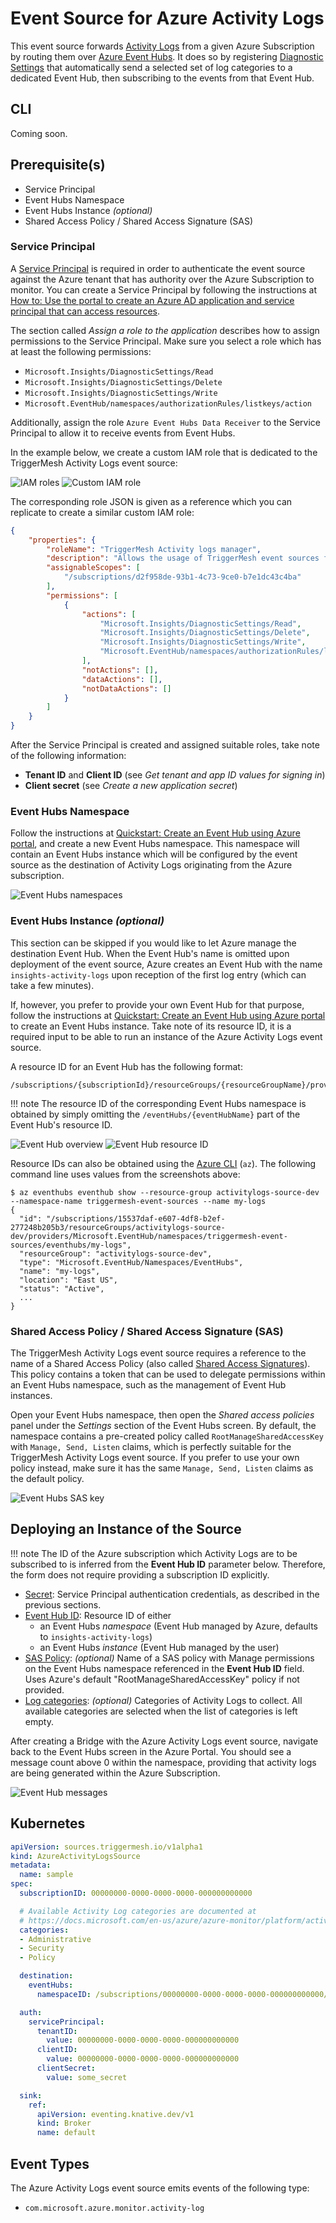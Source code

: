 # Event Source for Azure Activity Logs

This event source forwards [Activity Logs][activity-logs] from a given Azure Subscription by routing them over [Azure
Event Hubs][eventhubs]. It does so by registering [Diagnostic Settings][diag-settings] that automatically send a
selected set of log categories to a dedicated Event Hub, then subscribing to the events from that Event Hub.

## CLI

Coming soon.

## Prerequisite(s)

- Service Principal
- Event Hubs Namespace
- Event Hubs Instance _(optional)_
- Shared Access Policy / Shared Access Signature (SAS)

### Service Principal

A [Service Principal][sp] is required in order to authenticate the event source against the Azure tenant that has
authority over the Azure Subscription to monitor. You can create a Service Principal by following the instructions at
[How to: Use the portal to create an Azure AD application and service principal that can access resources][sp-create].

The section called _Assign a role to the application_ describes how to assign permissions to the Service Principal. Make
sure you select a role which has at least the following permissions:

- `Microsoft.Insights/DiagnosticSettings/Read`
- `Microsoft.Insights/DiagnosticSettings/Delete`
- `Microsoft.Insights/DiagnosticSettings/Write`
- `Microsoft.EventHub/namespaces/authorizationRules/listkeys/action`

Additionally, assign the role `Azure Event Hubs Data Receiver` to the Service Principal to allow it to receive events
from Event Hubs.

In the example below, we create a custom IAM role that is dedicated to the TriggerMesh Activity Logs event source:

![IAM roles](../../assets/images/azureactivitylogs-source/iam-1.png)
![Custom IAM role](../../assets/images/azureactivitylogs-source/iam-2.png)

The corresponding role JSON is given as a reference which you can replicate to create a similar custom IAM role:

```json
{
    "properties": {
        "roleName": "TriggerMesh Activity logs manager",
        "description": "Allows the usage of TriggerMesh event sources for Azure Activity Logs.",
        "assignableScopes": [
            "/subscriptions/d2f958de-93b1-4c73-9ce0-b7e1dc43c4ba"
        ],
        "permissions": [
            {
                "actions": [
                    "Microsoft.Insights/DiagnosticSettings/Read",
                    "Microsoft.Insights/DiagnosticSettings/Delete",
                    "Microsoft.Insights/DiagnosticSettings/Write",
                    "Microsoft.EventHub/namespaces/authorizationRules/listkeys/action"
                ],
                "notActions": [],
                "dataActions": [],
                "notDataActions": []
            }
        ]
    }
}
```

After the Service Principal is created and assigned suitable roles, take note of the following information:

- **Tenant ID** and **Client ID** (see _Get tenant and app ID values for signing in_)
- **Client secret** (see _Create a new application secret_)

### Event Hubs Namespace

Follow the instructions at [Quickstart: Create an Event Hub using Azure portal][eventhubs-create], and create a new
Event Hubs namespace. This namespace will contain an Event Hubs instance which will be configured by the event source as
the destination of Activity Logs originating from the Azure subscription.

![Event Hubs namespaces](../../assets/images/azureactivitylogs-source/eventhubs-ns-1.png)

### Event Hubs Instance _(optional)_

This section can be skipped if you would like to let Azure manage the destination Event Hub. When the Event Hub's name
is omitted upon deployment of the event source, Azure creates an Event Hub with the name `insights-activity-logs` upon
reception of the first log entry (which can take a few minutes).

If, however, you prefer to provide your own Event Hub for that purpose, follow the instructions at [Quickstart: Create
an Event Hub using Azure portal][eventhubs-create] to create an Event Hubs instance. Take note of its resource ID, it is
a required input to be able to run an instance of the Azure Activity Logs event source.

A resource ID for an Event Hub has the following format:

```
/subscriptions/{subscriptionId}/resourceGroups/{resourceGroupName}/providers/Microsoft.EventHub/namespaces/{namespaceName}/eventHubs/{eventHubName}
```

!!! note
    The resource ID of the corresponding Event Hubs namespace is obtained by simply omitting the
    `/eventHubs/{eventHubName}` part of the Event Hub's resource ID.

![Event Hub overview](../../assets/images/azureactivitylogs-source/eventhub-1.png)
![Event Hub resource ID](../../assets/images/azureactivitylogs-source/eventhub-2.png)

Resource IDs can also be obtained using the [Azure CLI][azure-cli] (`az`). The following command line uses values from
the screenshots above:

```console
$ az eventhubs eventhub show --resource-group activitylogs-source-dev --namespace-name triggermesh-event-sources --name my-logs
{
  "id": "/subscriptions/15537daf-e607-4df8-b2ef-277248b205b3/resourceGroups/activitylogs-source-dev/providers/Microsoft.EventHub/namespaces/triggermesh-event-sources/eventhubs/my-logs",
  "resourceGroup": "activitylogs-source-dev",
  "type": "Microsoft.EventHub/Namespaces/EventHubs",
  "name": "my-logs",
  "location": "East US",
  "status": "Active",
  ...
}
```

### Shared Access Policy / Shared Access Signature (SAS)

The TriggerMesh Activity Logs event source requires a reference to the name of a Shared Access Policy (also called
[Shared Access Signatures][sas]). This policy contains a token that can be used to delegate permissions within an Event
Hubs namespace, such as the management of Event Hub instances.

Open your Event Hubs namespace, then open the _Shared access policies_ panel under the _Settings_ section of the Event
Hubs screen. By default, the namespace contains a pre-created policy called `RootManageSharedAccessKey` with `Manage,
Send, Listen` claims, which is perfectly suitable for the TriggerMesh Activity Logs event source. If you prefer to use
your own policy instead, make sure it has the same `Manage, Send, Listen` claims as the default policy.

![Event Hubs SAS key](../../assets/images/azureactivitylogs-source/eventhubs-sas-key.png)

## Deploying an Instance of the Source

!!! note
    The ID of the Azure subscription which Activity Logs are to be subscribed to is inferred from the **Event Hub ID**
    parameter below. Therefore, the form does not require providing a subscription ID explicitly.

- [Secret][sp-create]: Service Principal authentication credentials, as described in the previous sections.
- [Event Hub ID][eventhubs-create]: Resource ID of either
    - an Event Hubs _namespace_ (Event Hub managed by Azure, defaults to `insights-activity-logs`)
    - an Event Hubs _instance_ (Event Hub managed by the user)
- [SAS Policy][sas-policy]: _(optional)_ Name of a SAS policy with Manage permissions on the Event Hubs namespace
  referenced in the **Event Hub ID** field. Uses Azure's default "RootManageSharedAccessKey" policy if not provided.
- [Log categories][log-categories]: _(optional)_ Categories of Activity Logs to collect. All available categories are
  selected when the list of categories is left empty.

After creating a Bridge with the Azure Activity Logs event source, navigate back to the Event Hubs screen in the Azure
Portal. You should see a message count above 0 within the namespace, providing that activity logs are being generated
within the Azure Subscription.

![Event Hub messages](../../assets/images/azureactivitylogs-source/eventhub-msgs.png)

## Kubernetes

```yaml
apiVersion: sources.triggermesh.io/v1alpha1
kind: AzureActivityLogsSource
metadata:
  name: sample
spec:
  subscriptionID: 00000000-0000-0000-0000-000000000000

  # Available Activity Log categories are documented at
  # https://docs.microsoft.com/en-us/azure/azure-monitor/platform/activity-log-schema#categories
  categories:
  - Administrative
  - Security
  - Policy

  destination:
    eventHubs:
      namespaceID: /subscriptions/00000000-0000-0000-0000-000000000000/resourceGroups/MyGroup/providers/Microsoft.EventHub/namespaces/MyNamespace

  auth:
    servicePrincipal:
      tenantID:
        value: 00000000-0000-0000-0000-000000000000
      clientID:
        value: 00000000-0000-0000-0000-000000000000
      clientSecret:
        value: some_secret

  sink:
    ref:
      apiVersion: eventing.knative.dev/v1
      kind: Broker
      name: default
```

## Event Types

The Azure Activity Logs event source emits events of the following type:

- `com.microsoft.azure.monitor.activity-log`

[activity-logs]: https://docs.microsoft.com/en-us/azure/azure-monitor/platform/activity-log
[diag-settings]: https://docs.microsoft.com/en-us/azure/azure-monitor/platform/diagnostic-settings

[sp]: https://docs.microsoft.com/en-us/azure/active-directory/develop/app-objects-and-service-principals
[sp-create]: https://docs.microsoft.com/en-us/azure/active-directory/develop/howto-create-service-principal-portal

[eventhubs]: https://docs.microsoft.com/en-us/azure/event-hubs/
[eventhubs-create]: https://docs.microsoft.com/en-us/azure/event-hubs/event-hubs-create

[azure-cli]: https://docs.microsoft.com/en-us/cli/azure
[sas]: https://docs.microsoft.com/en-us/azure/storage/common/storage-sas-overview

[sas-policy]: https://docs.microsoft.com/en-us/azure/event-hubs/authorize-access-shared-access-signature
[log-categories]: https://docs.microsoft.com/en-us/azure/azure-monitor/platform/activity-log-schema#categories
